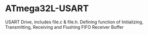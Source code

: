 # ATmega32L-USART
USART Drive, includes file.c &amp; file.h. Defining function of Initializing, Transmitting, Receiving and Flushing FIFO Receiver Buffer

